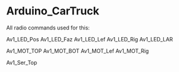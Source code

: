 # Arduino_CarTruck

All radio commands used for this:

  Av1_LED_Pos
  Av1_LED_Faz
  Av1_LED_Lef
  Av1_LED_Rig
  Av1_LED_LAR
  
  Av1_MOT_TOP
  Av1_MOT_BOT
  Av1_MOT_Lef
  Av1_MOT_Rig
  
  Av1_Ser_Top
